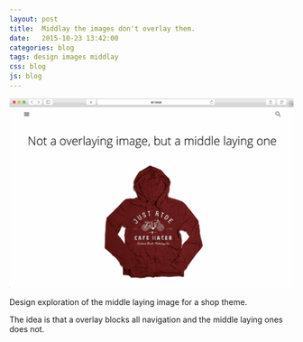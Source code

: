 ```yaml
---
layout: post
title:  Middlay the images don't overlay them.
date:   2015-10-23 13:42:00
categories: blog
tags: design images middlay  
css: blog
js: blog
---
```


![Middlay](/dist/img/middlay.gif)

Design exploration of the middle laying image for a shop theme.

The idea is that a overlay blocks all navigation and the middle laying ones does not. 